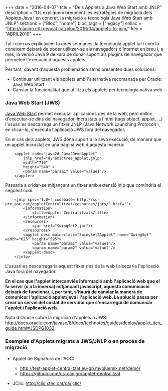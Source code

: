 +++
date        = "2016-04-07"
title       = "Dels Applets a Java Web Start amb JNLP"
description = "Us expliquem breument les estratègies de migració dels Applets Java i en concret, la migració a tecnologia Java Web Start amb JNLP"
sections    = ["Bloc", "home"]
bloc_tags	= ["legacy"]
enllac	    = "http://canigo.ctti.gencat.cat/bloc/2016/04/applets-to-jnlp/"
key         = "ABRIL2016"
+++

Tal i com us explicàvem fa unes setmanes, la tecnologia applet tal i com la coneixem deixarà de poder utilitzar-se als navegadors d'internet en breu i, a més, la versió Java 9 deixarà de donar suport als plugins de navegador que permeten l'execució d'aquests applets.

Per tant, davant d'aquesta problemàtica se'ns presenten dues solucions:

- Continuar utilitzant els applets amb l'alternativa recomanada per Oracle: Java Web Start
- Canviar la funcionalitat que utilitza els applets per tecnologia nativa web

### Java Web Start (JWS)

[Java Web Start](https://www.java.com/en/download/faq/java_webstart.xml) permet executar aplicacions des de la web, però enlloc d'executar-se dins del navegador, incrustats a l'html (tags object, applet, ...) l'usuari es descarrega un fitxer JNLP (Java Network Launching Protocol) i, en clicar-lo, s'executa l'aplicació JWS fora del navegador.

En el cas dels applets, JWS dóna suport a la seva execució, de manera que un applet incrustat en una pàgina web d'aquesta manera:

		<applet code="java2d.Java2DemoApplet"          
        	jnlp_href="dynamictree_applet.jnlp"         
        	width="710" 
        	height="540" >        
		    <param name="param1" value="value1"/>
		</applet> 

Passaria a cridar-se mitjançant un fitxer amb extensió jnlp que contindria el següent codi:

		<jnlp spec='1.0+' codebase='http://sc-pre.aoc.cat/appletCentralitzat/resources/jars/' href=''>
			<information>
				<title>Applet Centralitzat</title>
			</information>
			<resources>
				<jar href="SwingSet2.jar"/>
			</resources>
			<applet-desc main-class="SwingSet2Applet" name="SwingSet" width="625" height="595">
				<param name="param1" value="value1"/>
			  	<param name="param2" value="value2"/>
			</applet-desc>
		</jnlp>

L'usuari es descarregaria aquest fitxer des de la web i aixecaria l'aplicació Java fora del navegador. 

**En el cas que l'applet intercanviés informació amb l'aplicació web que el fa servir (o a la inversa) mitjançant javascript, aquesta comunicació deixarà de funcionar, i, per tant, s'haurà de canviar la manera de comunicar l'aplicació applet/java i l'aplicació web. La solució passa per crear un servei del costat de servidor que s'encarregui de comunicar l'applet i l'aplicació web.** 

Nota d'Oracle sobre la migració d'applets a JWS: http://docs.oracle.com/javase/8/docs/technotes/guides/deploy/applet_dev_guide.html#JSDPG1032

### Exemples d'Applets migrats a JWS/JNLP o en procés de migració

- Applet de Signatura de l'AOC: 
	- http://test-applet-centralitzat.eu-gb.mybluemix.net/demo/
	- https://github.com/cs-canigo/applet-centralitzat

- JClic: http://clic.xtec.cat/ca/jclic/

